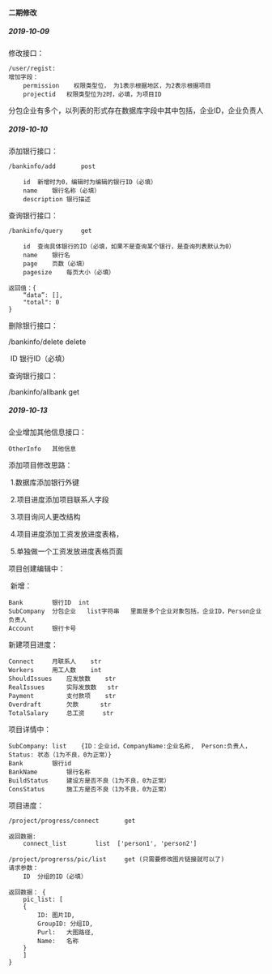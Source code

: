 #### 二期修改

##### 2019-10-09

修改接口：
    
    /user/regist:
    增加字段：
        permission    权限类型位， 为1表示根据地区，为2表示根据项目 
        projectid   权限类型位为2时，必填，为项目ID
分包企业有多个，以列表的形式存在数据库字段中其中包括，企业ID，企业负责人

##### 2019-10-10

添加银行接口：

```
/bankinfo/add 		post

	id	新增时为0，编辑时为编辑的银行ID（必填）
	name	银行名称（必填）
	description	银行描述
```

查询银行接口：

```
/bankinfo/query		get

	id	查询具体银行的ID（必填，如果不是查询某个银行，是查询列表默认为0）
	name	银行名
	page	页数（必填）
	pagesize	每页大小（必填）

返回值：{
	“data”: [],
	"total": 0
}
```





删除银行接口：

/bankinfo/delete	delete

​	ID	银行ID（必填）



查询银行接口：

/bankinfo/allbank	get



##### 2019-10-13

企业增加其他信息接口：

```
OtherInfo 	其他信息
```

添加项目修改思路：

​	1.数据库添加银行外键

​	2.项目进度添加项目联系人字段

​	3.项目询问人更改结构

​	4.项目进度添加工资发放进度表格，

​	5.单独做一个工资发放进度表格页面



项目创建编辑中：

​	新增：

```
Bank		银行ID  int         
SubCompany	分包企业   list字符串   里面是多个企业对象包括，企业ID，Person企业负责人
Account		银行卡号
```



新建项目进度：

```
Connect		月联系人	str
Workers		用工人数	int
ShouldIssues	应发放数	str
RealIssues		实际发放数	str
Payment			支付款项	str
Overdraft		欠款		str
TotalSalary		总工资		str
```



项目详情中：

```
SubCompany:	list    {ID：企业id，CompanyName:企业名称,  Person:负责人，Status: 状态（1为不良，0为正常）}
Bank		银行id
BankName		银行名称
BuildStatus		建设方是否不良（1为不良，0为正常）
ConsStatus		施工方是否不良（1为不良，0为正常）
```



项目进度：

```
/project/progress/connect		get

返回数据:
	connect_list		list  ['person1', 'person2']
```

```	
/project/progrerss/pic/list		get (只需要修改图片链接就可以了)
请求参数：
	ID	分组的ID（必填）
	
返回数据： {
	pic_list: [
	{
		ID: 图片ID,
		GroupID: 分组ID,
		Purl:	大图路径,
		Name:	名称
	}
	]
}
```






